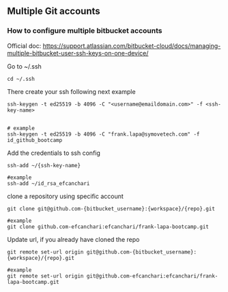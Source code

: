 ## Multiple Git accounts

### How to configure multiple bitbucket accounts
Official doc:
https://support.atlassian.com/bitbucket-cloud/docs/managing-multiple-bitbucket-user-ssh-keys-on-one-device/

Go to ~/.ssh
```
cd ~/.ssh
```

There create your ssh following next example
```
ssh-keygen -t ed25519 -b 4096 -C "<username@emaildomain.com>" -f <ssh-key-name>


# example 
ssh-keygen -t ed25519 -b 4096 -C "frank.lapa@symovetech.com" -f id_github_bootcamp
```


Add the credentials to ssh config
```
ssh-add ~/{ssh-key-name}

#example
ssh-add ~/id_rsa_efcanchari
```

clone a repository using specific account
```
git clone git@github.com-{bitbucket_username}:{workspace}/{repo}.git

#example
git clone github.com-efcanchari:efcanchari/frank-lapa-bootcamp.git
```


Update url, if you already have cloned the repo
```
git remote set-url origin git@github.com-{bitbucket_username}:{workspace}/{repo}.git

#example
git remote set-url origin git@github.com-efcanchari:efcanchari/frank-lapa-bootcamp.git
```
